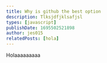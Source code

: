 ```yaml
---
title: Why is github the best option
description: Tlksjdfjklsafjsl
types: [javascript]
publishDate: 1695502521898
author: jes015
relatedPosts: [hola]
---
```


Holaaaaaaaaa
